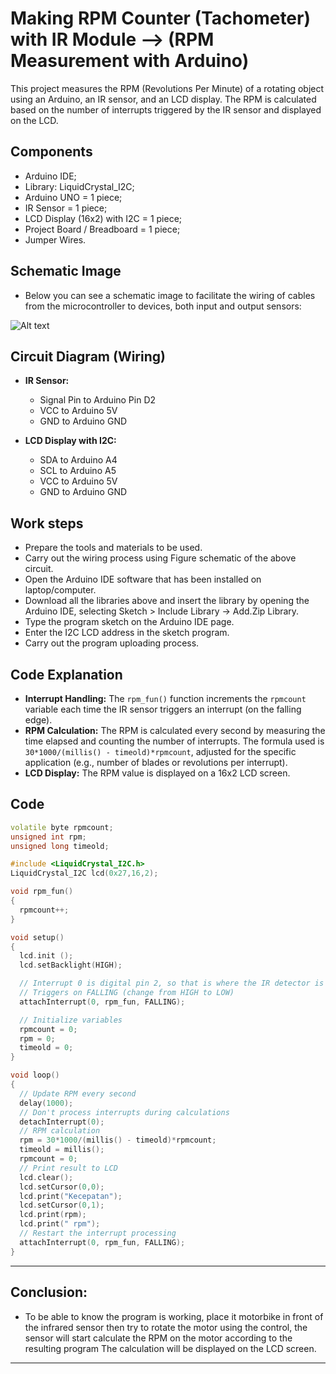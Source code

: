 # Making RPM Counter (Tachometer) with IR Module --> (RPM Measurement with Arduino)

This project measures the RPM (Revolutions Per Minute) of a rotating object using an Arduino, an IR sensor, and an LCD display. The RPM is calculated based on the number of interrupts triggered by the IR sensor and displayed on the LCD.

## Components

- Arduino IDE;
- Library: LiquidCrystal_I2C;
- Arduino UNO = 1 piece;
- IR Sensor = 1 piece;
- LCD Display (16x2) with I2C = 1 piece;
- Project Board / Breadboard = 1 piece;
- Jumper Wires.

## Schematic Image

- Below you can see a schematic image to facilitate the wiring of cables from the microcontroller to devices, both input and output sensors:

![Alt text](img/Schematic.jpg)

## Circuit Diagram (Wiring)

- **IR Sensor:**

  - Signal Pin to Arduino Pin D2
  - VCC to Arduino 5V
  - GND to Arduino GND

- **LCD Display with I2C:**
  - SDA to Arduino A4
  - SCL to Arduino A5
  - VCC to Arduino 5V
  - GND to Arduino GND

## Work steps

- Prepare the tools and materials to be used.
- Carry out the wiring process using Figure schematic of the above circuit.
- Open the Arduino IDE software that has been installed on laptop/computer.
- Download all the libraries above and insert the library by opening the Arduino IDE, selecting Sketch > Include Library -> Add.Zip Library.
- Type the program sketch on the Arduino IDE page.
- Enter the I2C LCD address in the sketch program.
- Carry out the program uploading process.

## Code Explanation

- **Interrupt Handling:** The `rpm_fun()` function increments the `rpmcount` variable each time the IR sensor triggers an interrupt (on the falling edge).
- **RPM Calculation:** The RPM is calculated every second by measuring the time elapsed and counting the number of interrupts. The formula used is `30*1000/(millis() - timeold)*rpmcount`, adjusted for the specific application (e.g., number of blades or revolutions per interrupt).
- **LCD Display:** The RPM value is displayed on a 16x2 LCD screen.

## Code

```cpp
volatile byte rpmcount;
unsigned int rpm;
unsigned long timeold;

#include <LiquidCrystal_I2C.h>
LiquidCrystal_I2C lcd(0x27,16,2);

void rpm_fun()
{
  rpmcount++;
}

void setup()
{
  lcd.init ();
  lcd.setBacklight(HIGH);

  // Interrupt 0 is digital pin 2, so that is where the IR detector is connected
  // Triggers on FALLING (change from HIGH to LOW)
  attachInterrupt(0, rpm_fun, FALLING);

  // Initialize variables
  rpmcount = 0;
  rpm = 0;
  timeold = 0;
}

void loop()
{
  // Update RPM every second
  delay(1000);
  // Don't process interrupts during calculations
  detachInterrupt(0);
  // RPM calculation
  rpm = 30*1000/(millis() - timeold)*rpmcount;
  timeold = millis();
  rpmcount = 0;
  // Print result to LCD
  lcd.clear();
  lcd.setCursor(0,0);
  lcd.print("Kecepatan");
  lcd.setCursor(0,1);
  lcd.print(rpm);
  lcd.print(" rpm");
  // Restart the interrupt processing
  attachInterrupt(0, rpm_fun, FALLING);
}
```

<hr/>

## Conclusion:

- To be able to know the program is working, place it motorbike in front of the infrared sensor then try to rotate the motor using the control, the sensor will start calculate the RPM on the motor according to the resulting program The calculation will be displayed on the LCD screen.

<hr/>
